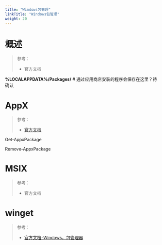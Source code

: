 ```yaml
---
title: "Windows包管理"
linkTitle: "Windows包管理"
weight: 20
---
```


# 概述

> 参考：
> 
> - 官方文档

**%LOCALAPPDATA%/Packages/** # 通过应用商店安装的程序会保存在这里？待确认

# AppX

> 参考：
> 
> - [官方文档](https://learn.microsoft.com/en-us/powershell/module/appx/)

Get-AppxPackage

Remove-AppxPackage

# MSIX

> 参考：
> 
> - 官方文档


# winget

> 参考：
> 
> - [官方文档-Windows，包管理器](https://learn.microsoft.com/en-us/windows/package-manager/)

